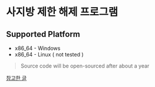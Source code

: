 # 사지방 제한 해제 프로그램

## Supported Platform
* x86_64 - Windows
* x86_64 - Linux ( not tested )

> Source code will be open-sourced after about a year

[참고한 글](https://codingbot.kr/28)
